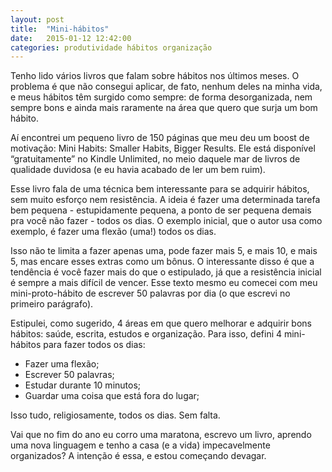 ```yaml
---
layout: post
title:  "Mini-hábitos"
date:   2015-01-12 12:42:00
categories: produtividade hábitos organização
---
```


Tenho lido vários livros que falam sobre hábitos nos últimos meses. O problema é que não consegui aplicar, de fato, nenhum deles na minha vida, e meus hábitos têm surgido como sempre: de forma desorganizada, nem sempre bons e ainda mais raramente na área que quero que surja um bom hábito.

Aí encontrei um pequeno livro de 150 páginas que meu deu um boost de motivação: Mini Habits: Smaller Habits, Bigger Results. Ele está disponível “gratuitamente” no Kindle Unlimited, no meio daquele mar de livros de qualidade duvidosa (e eu havia acabado de ler um bem ruim).

Esse livro fala de uma técnica bem interessante para se adquirir hábitos, sem muito esforço nem resistência. A ideia é fazer uma determinada tarefa bem pequena - estupidamente pequena, a ponto de ser pequena demais pra você não fazer - todos os dias. O exemplo inicial, que o autor usa como exemplo, é fazer uma flexão (uma!) todos os dias.

Isso não te limita a fazer apenas uma, pode fazer    mais 5, e mais 10, e mais 5, mas encare esses extras como um bônus. O interessante disso é que a tendência é você fazer mais do que o estipulado, já que a resistência inicial é sempre a mais difícil de vencer. Esse texto mesmo eu comecei com meu mini-proto-hábito de escrever 50 palavras por dia (o que escrevi no primeiro parágrafo).

Estipulei, como sugerido, 4 áreas em que quero melhorar e adquirir bons hábitos: saúde, escrita, estudos e organização. Para isso, defini 4 mini-hábitos para fazer todos os dias:

- Fazer uma flexão;
- Escrever 50 palavras;
- Estudar durante 10 minutos;
- Guardar uma coisa que está fora do lugar;

Isso tudo, religiosamente, todos os dias. Sem falta.

Vai que no fim do ano eu corro uma maratona, escrevo um livro, aprendo uma nova linguagem e tenho a casa (e a vida) impecavelmente organizados? A intenção é essa, e estou começando devagar.